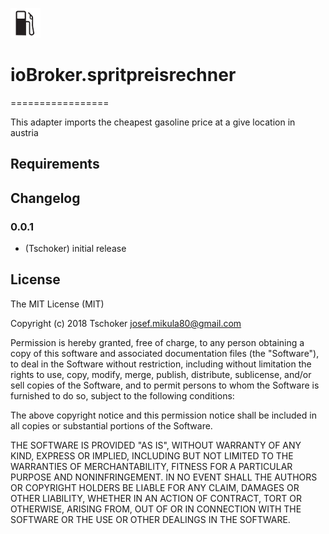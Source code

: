 ![Logo](admin/spritpreisrechner.png)
# ioBroker.spritpreisrechner
=================

This adapter imports the cheapest gasoline price at a give location in austria

## Requirements

## Changelog

### 0.0.1
* (Tschoker) initial release

## License
The MIT License (MIT)

Copyright (c) 2018 Tschoker <josef.mikula80@gmail.com>

Permission is hereby granted, free of charge, to any person obtaining a copy
of this software and associated documentation files (the "Software"), to deal
in the Software without restriction, including without limitation the rights
to use, copy, modify, merge, publish, distribute, sublicense, and/or sell
copies of the Software, and to permit persons to whom the Software is
furnished to do so, subject to the following conditions:

The above copyright notice and this permission notice shall be included in
all copies or substantial portions of the Software.

THE SOFTWARE IS PROVIDED "AS IS", WITHOUT WARRANTY OF ANY KIND, EXPRESS OR
IMPLIED, INCLUDING BUT NOT LIMITED TO THE WARRANTIES OF MERCHANTABILITY,
FITNESS FOR A PARTICULAR PURPOSE AND NONINFRINGEMENT. IN NO EVENT SHALL THE
AUTHORS OR COPYRIGHT HOLDERS BE LIABLE FOR ANY CLAIM, DAMAGES OR OTHER
LIABILITY, WHETHER IN AN ACTION OF CONTRACT, TORT OR OTHERWISE, ARISING FROM,
OUT OF OR IN CONNECTION WITH THE SOFTWARE OR THE USE OR OTHER DEALINGS IN
THE SOFTWARE.
